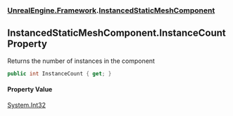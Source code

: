 ### [UnrealEngine.Framework](./UnrealEngine-Framework.md 'UnrealEngine.Framework').[InstancedStaticMeshComponent](./UnrealEngine-Framework-InstancedStaticMeshComponent.md 'UnrealEngine.Framework.InstancedStaticMeshComponent')
## InstancedStaticMeshComponent.InstanceCount Property
Returns the number of instances in the component  
```csharp
public int InstanceCount { get; }
```
#### Property Value
[System.Int32](https://docs.microsoft.com/en-us/dotnet/api/System.Int32 'System.Int32')  
